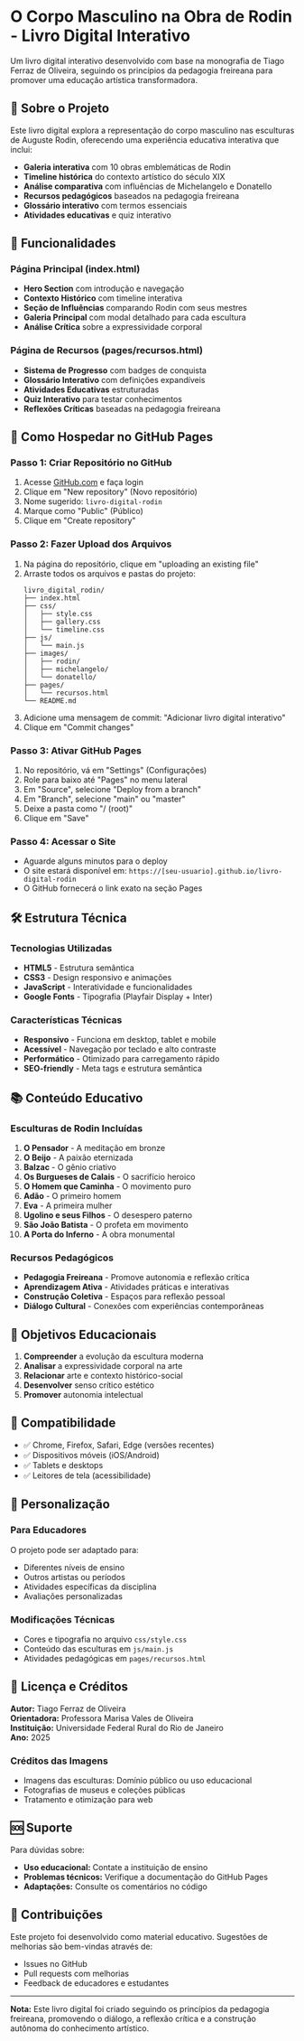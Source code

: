 # O Corpo Masculino na Obra de Rodin - Livro Digital Interativo

Um livro digital interativo desenvolvido com base na monografia de Tiago Ferraz de Oliveira, seguindo os princípios da pedagogia freireana para promover uma educação artística transformadora.

## 📖 Sobre o Projeto

Este livro digital explora a representação do corpo masculino nas esculturas de Auguste Rodin, oferecendo uma experiência educativa interativa que inclui:

- **Galeria interativa** com 10 obras emblemáticas de Rodin
- **Timeline histórica** do contexto artístico do século XIX
- **Análise comparativa** com influências de Michelangelo e Donatello
- **Recursos pedagógicos** baseados na pedagogia freireana
- **Glossário interativo** com termos essenciais
- **Atividades educativas** e quiz interativo

## 🎨 Funcionalidades

### Página Principal (index.html)
- **Hero Section** com introdução e navegação
- **Contexto Histórico** com timeline interativa
- **Seção de Influências** comparando Rodin com seus mestres
- **Galeria Principal** com modal detalhado para cada escultura
- **Análise Crítica** sobre a expressividade corporal

### Página de Recursos (pages/recursos.html)
- **Sistema de Progresso** com badges de conquista
- **Glossário Interativo** com definições expandíveis
- **Atividades Educativas** estruturadas
- **Quiz Interativo** para testar conhecimentos
- **Reflexões Críticas** baseadas na pedagogia freireana

## 🚀 Como Hospedar no GitHub Pages

### Passo 1: Criar Repositório no GitHub
1. Acesse [GitHub.com](https://github.com) e faça login
2. Clique em "New repository" (Novo repositório)
3. Nome sugerido: `livro-digital-rodin`
4. Marque como "Public" (Público)
5. Clique em "Create repository"

### Passo 2: Fazer Upload dos Arquivos
1. Na página do repositório, clique em "uploading an existing file"
2. Arraste todos os arquivos e pastas do projeto:
   ```
   livro_digital_rodin/
   ├── index.html
   ├── css/
   │   ├── style.css
   │   ├── gallery.css
   │   └── timeline.css
   ├── js/
   │   └── main.js
   ├── images/
   │   ├── rodin/
   │   ├── michelangelo/
   │   └── donatello/
   ├── pages/
   │   └── recursos.html
   └── README.md
   ```
3. Adicione uma mensagem de commit: "Adicionar livro digital interativo"
4. Clique em "Commit changes"

### Passo 3: Ativar GitHub Pages
1. No repositório, vá em "Settings" (Configurações)
2. Role para baixo até "Pages" no menu lateral
3. Em "Source", selecione "Deploy from a branch"
4. Em "Branch", selecione "main" ou "master"
5. Deixe a pasta como "/ (root)"
6. Clique em "Save"

### Passo 4: Acessar o Site
- Aguarde alguns minutos para o deploy
- O site estará disponível em: `https://[seu-usuario].github.io/livro-digital-rodin`
- O GitHub fornecerá o link exato na seção Pages

## 🛠️ Estrutura Técnica

### Tecnologias Utilizadas
- **HTML5** - Estrutura semântica
- **CSS3** - Design responsivo e animações
- **JavaScript** - Interatividade e funcionalidades
- **Google Fonts** - Tipografia (Playfair Display + Inter)

### Características Técnicas
- **Responsivo** - Funciona em desktop, tablet e mobile
- **Acessível** - Navegação por teclado e alto contraste
- **Performático** - Otimizado para carregamento rápido
- **SEO-friendly** - Meta tags e estrutura semântica

## 📚 Conteúdo Educativo

### Esculturas de Rodin Incluídas
1. **O Pensador** - A meditação em bronze
2. **O Beijo** - A paixão eternizada
3. **Balzac** - O gênio criativo
4. **Os Burgueses de Calais** - O sacrifício heroico
5. **O Homem que Caminha** - O movimento puro
6. **Adão** - O primeiro homem
7. **Eva** - A primeira mulher
8. **Ugolino e seus Filhos** - O desespero paterno
9. **São João Batista** - O profeta em movimento
10. **A Porta do Inferno** - A obra monumental

### Recursos Pedagógicos
- **Pedagogia Freireana** - Promove autonomia e reflexão crítica
- **Aprendizagem Ativa** - Atividades práticas e interativas
- **Construção Coletiva** - Espaços para reflexão pessoal
- **Diálogo Cultural** - Conexões com experiências contemporâneas

## 🎯 Objetivos Educacionais

1. **Compreender** a evolução da escultura moderna
2. **Analisar** a expressividade corporal na arte
3. **Relacionar** arte e contexto histórico-social
4. **Desenvolver** senso crítico estético
5. **Promover** autonomia intelectual

## 📱 Compatibilidade

- ✅ Chrome, Firefox, Safari, Edge (versões recentes)
- ✅ Dispositivos móveis (iOS/Android)
- ✅ Tablets e desktops
- ✅ Leitores de tela (acessibilidade)

## 🔧 Personalização

### Para Educadores
O projeto pode ser adaptado para:
- Diferentes níveis de ensino
- Outros artistas ou períodos
- Atividades específicas da disciplina
- Avaliações personalizadas

### Modificações Técnicas
- Cores e tipografia no arquivo `css/style.css`
- Conteúdo das esculturas em `js/main.js`
- Atividades pedagógicas em `pages/recursos.html`

## 📄 Licença e Créditos

**Autor:** Tiago Ferraz de Oliveira  
**Orientadora:** Professora Marisa Vales de Oliveira  
**Instituição:** Universidade Federal Rural do Rio de Janeiro  
**Ano:** 2025

### Créditos das Imagens
- Imagens das esculturas: Domínio público ou uso educacional
- Fotografias de museus e coleções públicas
- Tratamento e otimização para web

## 🆘 Suporte

Para dúvidas sobre:
- **Uso educacional:** Contate a instituição de ensino
- **Problemas técnicos:** Verifique a documentação do GitHub Pages
- **Adaptações:** Consulte os comentários no código

## 🌟 Contribuições

Este projeto foi desenvolvido como material educativo. Sugestões de melhorias são bem-vindas através de:
- Issues no GitHub
- Pull requests com melhorias
- Feedback de educadores e estudantes

---

**Nota:** Este livro digital foi criado seguindo os princípios da pedagogia freireana, promovendo o diálogo, a reflexão crítica e a construção autônoma do conhecimento artístico.

